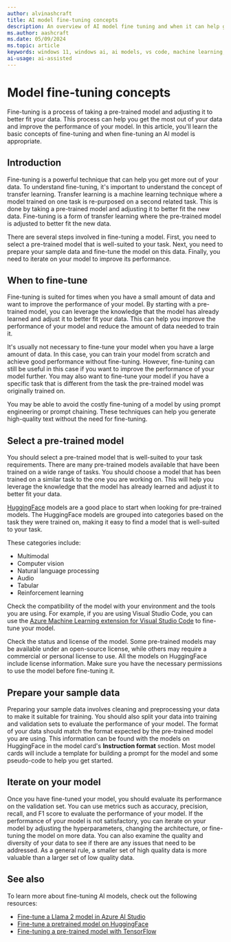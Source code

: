 ```yaml
---
author: alvinashcraft
title: AI model fine-tuning concepts
description: An overview of AI model fine tuning and when it can help get the most out of your data.
ms.author: aashcraft
ms.date: 05/09/2024
ms.topic: article
keywords: windows 11, windows ai, ai models, vs code, machine learning, fine-tuning
ai-usage: ai-assisted
---
```


# Model fine-tuning concepts

Fine-tuning is a process of taking a pre-trained model and adjusting it to better fit your data. This process can help you get the most out of your data and improve the performance of your model. In this article, you'll learn the basic concepts of fine-tuning and when fine-tuning an AI model is appropriate.

## Introduction

Fine-tuning is a powerful technique that can help you get more out of your data. To understand fine-tuning, it's important to understand the concept of transfer learning. Transfer learning is a machine learning technique where a model trained on one task is re-purposed on a second related task. This is done by taking a pre-trained model and adjusting it to better fit the new data. Fine-tuning is a form of transfer learning where the pre-trained model is adjusted to better fit the new data.

There are several steps involved in fine-tuning a model. First, you need to select a pre-trained model that is well-suited to your task. Next, you need to prepare your sample data and fine-tune the model on this data. Finally, you need to iterate on your model to improve its performance.

## When to fine-tune

Fine-tuning is suited for times when you have a small amount of data and want to improve the performance of your model. By starting with a pre-trained model, you can leverage the knowledge that the model has already learned and adjust it to better fit your data. This can help you improve the performance of your model and reduce the amount of data needed to train it.

It's usually not necessary to fine-tune your model when you have a large amount of data. In this case, you can train your model from scratch and achieve good performance without fine-tuning. However, fine-tuning can still be useful in this case if you want to improve the performance of your model further. You may also want to fine-tune your model if you have a specific task that is different from the task the pre-trained model was originally trained on.

You may be able to avoid the costly fine-tuning of a model by using prompt engineering or prompt chaining. These techniques can help you generate high-quality text without the need for fine-tuning.

## Select a pre-trained model

You should select a pre-trained model that is well-suited to your task requirements. There are many pre-trained models available that have been trained on a wide range of tasks. You should choose a model that has been trained on a similar task to the one you are working on. This will help you leverage the knowledge that the model has already learned and adjust it to better fit your data.

[HuggingFace](https://huggingface.co/models) models are a good place to start when looking for pre-trained models. The HuggingFace models are grouped into categories based on the task they were trained on, making it easy to find a model that is well-suited to your task.

These categories include:

* Multimodal
* Computer vision
* Natural language processing
* Audio
* Tabular
* Reinforcement learning

Check the compatibility of the model with your environment and the tools you are using. For example, if you are using Visual Studio Code, you can use the [Azure Machine Learning extension for Visual Studio Code](https://marketplace.visualstudio.com/items?itemName=ms-toolsai.vscode-ai) to fine-tune your model.

Check the status and license of the model. Some pre-trained models may be available under an open-source license, while others may require a commercial or personal license to use. All the models on HuggingFace include license information. Make sure you have the necessary permissions to use the model before fine-tuning it.

## Prepare your sample data

Preparing your sample data involves cleaning and preprocessing your data to make it suitable for training. You should also split your data into training and validation sets to evaluate the performance of your model. The format of your data should match the format expected by the pre-trained model you are using. This information can be found with the models on HuggingFace in the model card's **Instruction format** section. Most model cards will include a template for building a prompt for the model and some pseudo-code to help you get started.

## Iterate on your model

Once you have fine-tuned your model, you should evaluate its performance on the validation set. You can use metrics such as accuracy, precision, recall, and F1 score to evaluate the performance of your model. If the performance of your model is not satisfactory, you can iterate on your model by adjusting the hyperparameters, changing the architecture, or fine-tuning the model on more data. You can also examine the quality and diversity of your data to see if there are any issues that need to be addressed. As a general rule, a smaller set of high quality data is more valuable than a larger set of low quality data.

## See also

To learn more about fine-tuning AI models, check out the following resources:

* [Fine-tune a Llama 2 model in Azure AI Studio](/azure/ai-studio/how-to/fine-tune-model-llama)
* [Fine-tune a pretrained model on HuggingFace](https://huggingface.co/docs/transformers/training)
* [Fine-tuning a pre-trained model with TensorFlow](https://www.tensorflow.org/tutorials/images/transfer_learning)
